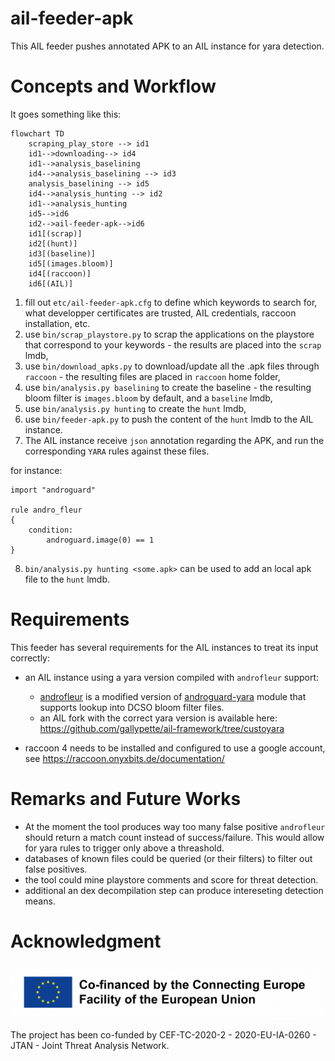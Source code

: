 # ail-feeder-apk
This AIL feeder pushes annotated APK to an AIL instance for yara detection.

# Concepts and Workflow

It goes something like this:

```mermaid
flowchart TD
    scraping_play_store --> id1
    id1-->downloading--> id4
    id1-->analysis_baselining
    id4-->analysis_baselining --> id3
    analysis_baselining --> id5
    id4-->analysis_hunting --> id2
    id1-->analysis_hunting
    id5-->id6
    id2-->ail-feeder-apk-->id6
    id1[(scrap)]
    id2[(hunt)]
    id3[(baseline)]
    id5[(images.bloom)]
    id4[(raccoon)]
    id6[(AIL)]
```

1. fill out `etc/ail-feeder-apk.cfg` to define which keywords to search for, what developper certificates are trusted, AIL credentials, raccoon installation, etc.
2. use `bin/scrap_playstore.py` to scrap the applications on the playstore that correspond to your keywords - the results are placed into the `scrap` lmdb,
3. use `bin/download_apks.py` to download/update all the .apk files through `raccoon` - the resulting files are placed in `raccoon` home folder,
4. use `bin/analysis.py baselining` to create the baseline - the resulting bloom filter is `images.bloom` by default, and a `baseline` lmdb,
5. use `bin/analysis.py hunting` to create the `hunt` lmdb,
6. use `bin/feeder-apk.py` to push the content of the `hunt` lmdb to the AIL instance.
7. The AIL instance receive `json` annotation regarding the APK, and run the corresponding `YARA` rules against these files.

for instance:
```
import "androguard"

rule andro_fleur
{
    condition:
        androguard.image(0) == 1
}
```
8. `bin/analysis.py hunting <some.apk>` can be used to add an local apk file to the `hunt` lmdb.

# Requirements
This feeder has several requirements for the AIL instances to treat its input correctly:

- an AIL instance using a yara version compiled with `androfleur` support:
  - [androfleur](https://github.com/gallypette/androguard-yara/tree/androfleur) is a modified version of [androguard-yara](https://github.com/gallypette/androguard-yara) module that supports lookup into DCSO bloom filter files.
  - an AIL fork with the correct yara version is available here: https://github.com/gallypette/ail-framework/tree/custoyara

- raccoon 4 needs to be installed and configured to use a google account, see https://raccoon.onyxbits.de/documentation/

# Remarks and Future Works

- At the moment the tool produces way too many false positive `androfleur` should return a match count instead of success/failure. This would allow for yara rules to trigger only above a threashold.
- databases of known files could be queried (or their filters) to filter out false positives.
- the tool could mine playstore comments and score for threat detection.
- additional an dex decompilation step can produce intereseting detection means.

# Acknowledgment

![](./img/cef.png)

The project has been co-funded by CEF-TC-2020-2 - 2020-EU-IA-0260 - JTAN - Joint Threat Analysis Network.
